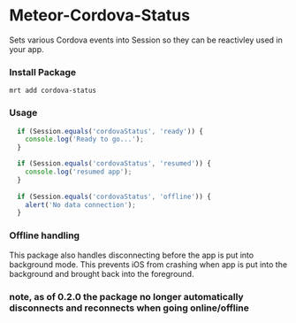 Meteor-Cordova-Status
=====================

Sets various Cordova events into Session so they can be reactivley used in your app.

### Install Package

`mrt add cordova-status`

### Usage

```javascript
  if (Session.equals('cordovaStatus', 'ready')) {
    console.log('Ready to go...');
  }   

  if (Session.equals('cordovaStatus', 'resumed')) {
    console.log('resumed app');
  }
  
  if (Session.equals('cordovaStatus', 'offline')) {
    alert('No data connection');
  }   
```

### Offline handling

This package also handles disconnecting before the app is put into background mode. This prevents iOS
from crashing when app is put into the background and brought back into the foreground.

### note, as of 0.2.0 the package no longer automatically disconnects and reconnects when going online/offline

